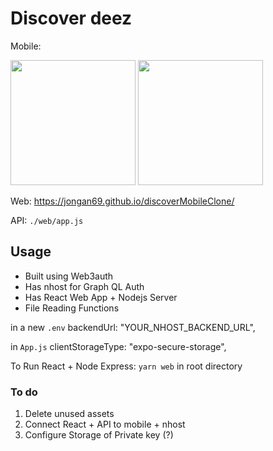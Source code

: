 # Discover deez

Mobile: 

<img
    src="https://user-images.githubusercontent.com/29899042/196787281-41716a7a-0dff-4eef-9286-d4d9cffa5679.png" width="200">
<img
    src="https://user-images.githubusercontent.com/29899042/196787161-a1f6b2d4-b0c4-44d0-96f7-64bfcd69fd11.png" width="200">
    
    
Web: 
    https://jongan69.github.io/discoverMobileClone/
    
API:
`./web/app.js`

## Usage

- Built using Web3auth
- Has nhost for Graph QL Auth
- Has React Web App + Nodejs Server
- File Reading Functions

in a new `.env`
   backendUrl: "YOUR_NHOST_BACKEND_URL",

in `App.js`
  clientStorageType: "expo-secure-storage",

To Run React + Node Express:
  `yarn web` in root directory

### To do

1. Delete unused assets
2. Connect React + API to mobile + nhost
3. Configure Storage of Private key (?)
